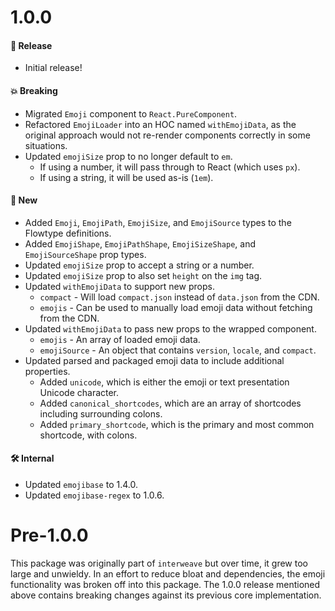 # 1.0.0
#### 🎉 Release
* Initial release!

#### 💥 Breaking
* Migrated `Emoji` component to `React.PureComponent`.
* Refactored `EmojiLoader` into an HOC named `withEmojiData`, as the original approach
  would not re-render components correctly in some situations.
* Updated `emojiSize` prop to no longer default to `em`.
  * If using a number, it will pass through to React (which uses `px`).
  * If using a string, it will be used as-is (`1em`).

#### 🚀 New
* Added `Emoji`, `EmojiPath`, `EmojiSize`, and `EmojiSource` types to the Flowtype definitions.
* Added `EmojiShape`, `EmojiPathShape`, `EmojiSizeShape`, and `EmojiSourceShape` prop types.
* Updated `emojiSize` prop to accept a string or a number.
* Updated `emojiSize` prop to also set `height` on the `img` tag.
* Updated `withEmojiData` to support new props.
  * `compact` - Will load `compact.json` instead of `data.json` from the CDN.
  * `emojis` - Can be used to manually load emoji data without fetching from the CDN.
* Updated `withEmojiData` to pass new props to the wrapped component.
  * `emojis` - An array of loaded emoji data.
  * `emojiSource` - An object that contains `version`, `locale`, and `compact`.
* Updated parsed and packaged emoji data to include additional properties.
  * Added `unicode`, which is either the emoji or text presentation Unicode character.
  * Added `canonical_shortcodes`, which are an array of shortcodes including surrounding colons.
  * Added `primary_shortcode`, which is the primary and most common shortcode, with colons.

#### 🛠 Internal
* Updated `emojibase` to 1.4.0.
* Updated `emojibase-regex` to 1.0.6.

# Pre-1.0.0
This package was originally part of `interweave` but over time, it grew too large and unwieldy.
In an effort to reduce bloat and dependencies, the emoji functionality was broken off into
this package. The 1.0.0 release mentioned above contains breaking changes against its previous
core implementation.
